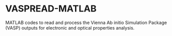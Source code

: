 # VASPREAD-MATLAB
MATLAB codes to read and process the Vienna Ab initio Simulation Package (VASP) outputs for electronic and optical properties analysis.
